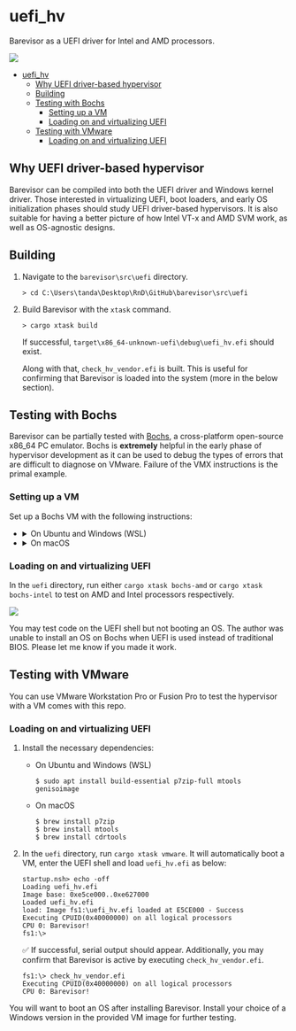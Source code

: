 # uefi_hv

Barevisor as a UEFI driver for Intel and AMD processors.

![](images/demo.gif)

- [uefi\_hv](#uefi_hv)
  - [Why UEFI driver-based hypervisor](#why-uefi-driver-based-hypervisor)
  - [Building](#building)
  - [Testing with Bochs](#testing-with-bochs)
    - [Setting up a VM](#setting-up-a-vm)
    - [Loading on and virtualizing UEFI](#loading-on-and-virtualizing-uefi)
  - [Testing with VMware](#testing-with-vmware)
    - [Loading on and virtualizing UEFI](#loading-on-and-virtualizing-uefi-1)


## Why UEFI driver-based hypervisor

Barevisor can be compiled into both the UEFI driver and Windows kernel driver. Those interested in virtualizing UEFI, boot loaders, and early OS initialization phases should study UEFI driver-based hypervisors. It is also suitable for having a better picture of how Intel VT-x and AMD SVM work, as well as OS-agnostic designs.


## Building

1. Navigate to the `barevisor\src\uefi` directory.

    ```text
    > cd C:\Users\tanda\Desktop\RnD\GitHub\barevisor\src\uefi
    ```

2. Build Barevisor with the `xtask` command.

    ```text
    > cargo xtask build
    ```

    If successful, `target\x86_64-unknown-uefi\debug\uefi_hv.efi` should exist.

    Along with that, `check_hv_vendor.efi` is built. This is useful for confirming that Barevisor is loaded into the system (more in the below section).


## Testing with Bochs

Barevisor can be partially tested with [Bochs](https://github.com/bochs-emu/Bochs), a cross-platform open-source x86_64 PC emulator. Bochs is **extremely** helpful in the early phase of hypervisor development as it can be used to debug the types of errors that are difficult to diagnose on VMware. Failure of the VMX instructions is the primal example.


### Setting up a VM

Set up a Bochs VM with the following instructions:

- <details markdown="block"><summary>On Ubuntu and Windows (WSL)</summary>

    ```
    $ sudo apt install build-essential p7zip-full mtools genisoimage
    $ git clone -b barevisor https://github.com/tandasat/Bochs.git
    $ cd Bochs/bochs
    $ sh .conf.linux
    $ make
    $ sudo make install
    ```

    </details>

- <details markdown="block"><summary>On macOS</summary>

    ```
    $ brew install p7zip
    $ brew install mtools
    $ brew install cdrtools
    $ git clone -b barevisor https://github.com/tandasat/Bochs.git
    $ cd Bochs/bochs
    $ sh .conf.macosx
    $ make
    $ sudo make install
    ```

    </details>

### Loading on and virtualizing UEFI

In the `uefi` directory, run either `cargo xtask bochs-amd` or `cargo xtask bochs-intel` to test on AMD and Intel processors respectively.

![](images/demo_bochs.gif)

You may test code on the UEFI shell but not booting an OS. The author was unable to install an OS on Bochs when UEFI is used instead of traditional BIOS. Please let me know if you made it work.


## Testing with VMware

You can use VMware Workstation Pro or Fusion Pro to test the hypervisor with a VM comes with this repo.


### Loading on and virtualizing UEFI

1. Install the necessary dependencies:

   - On Ubuntu and Windows (WSL)

       ```
       $ sudo apt install build-essential p7zip-full mtools genisoimage
       ```

   - On macOS

       ```
       $ brew install p7zip
       $ brew install mtools
       $ brew install cdrtools
       ```

2. In the `uefi` directory, run `cargo xtask vmware`. It will automatically boot a VM, enter the UEFI shell and load `uefi_hv.efi` as below:

    ```text
    startup.nsh> echo -off
    Loading uefi_hv.efi
    Image base: 0xe5ce000..0xe627000
    Loaded uefi_hv.efi
    load: Image fs1:\uefi_hv.efi loaded at E5CE000 - Success
    Executing CPUID(0x40000000) on all logical processors
    CPU 0: Barevisor!
    fs1:\>
    ```

    ✅ If successful, serial output should appear. Additionally, you may confirm that Barevisor is active by executing `check_hv_vendor.efi`.

    ```text
    fs1:\> check_hv_vendor.efi
    Executing CPUID(0x40000000) on all logical processors
    CPU 0: Barevisor!
    ```

You will want to boot an OS after installing Barevisor. Install your choice of a Windows version in the provided VM image for further testing.
